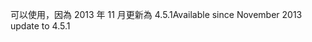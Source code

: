 <span data-ttu-id="66d90-101">可以使用，因為 2013 年 11 月更新為 4.5.1</span><span class="sxs-lookup"><span data-stu-id="66d90-101">Available since November 2013 update to 4.5.1</span></span>
